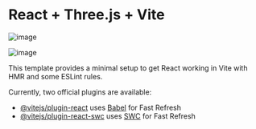 # React + Three.js + Vite
  ![image](https://github.com/Danyal494/Computer-Portfolio/assets/167676132/0571559b-45f7-43ef-b201-01b04672464e)

![image](https://github.com/Danyal494/Computer-Portfolio/assets/167676132/3955e712-6c0c-4afc-9912-625c002083ce)

This template provides a minimal setup to get React working in Vite with HMR and some ESLint rules.

Currently, two official plugins are available:

- [@vitejs/plugin-react](https://github.com/vitejs/vite-plugin-react/blob/main/packages/plugin-react/README.md) uses [Babel](https://babeljs.io/) for Fast Refresh
- [@vitejs/plugin-react-swc](https://github.com/vitejs/vite-plugin-react-swc) uses [SWC](https://swc.rs/) for Fast Refresh
